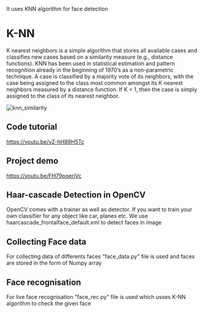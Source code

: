 It uses KNN algorithm for face detection 
# K-NN

K nearest neighbors is a simple algorithm that stores all available cases and classifies new cases based on a similarity measure (e.g., distance functions). KNN has been used in statistical estimation and pattern recognition already in the beginning of 1970’s as a non-parametric technique. 
A case is classified by a majority vote of its neighbors, with the case being assigned to the class most common amongst its K nearest neighbors measured by a distance function. If K = 1, then the case is simply assigned to the class of its nearest neighbor. 

![knn_similarity](https://user-images.githubusercontent.com/23000971/33509095-c04a41c4-d724-11e7-8999-28dce74d4ed2.png)

## Code tutorial
https://youtu.be/yZ-hH89H5Tc
## Project demo
https://youtu.be/FH79poerjVc

## Haar-cascade Detection in OpenCV
OpenCV comes with a trainer as well as detector. If you want to train your own classifier for any object like car, planes etc. We use haarcascade_frontalface_default.xml to detect faces in image

## Collecting Face data 
For collecting data of differents faces "face_data.py" file is used and faces are stored in the form of Numpy array

## Face recognisation
For live face recognisation "face_rec.py" file is used which usses K-NN algorithm to check the given face 
